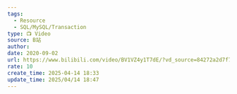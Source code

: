 ```yaml
---
tags:
  - Resource
  - SQL/MySQL/Transaction
type: 📺 Video
source: B站
author: 
date: 2020-09-02
url: https://www.bilibili.com/video/BV1VZ4y1T7dE/?vd_source=84272a2d7f72158b38778819be5bc6ad
rate: 10
create_time: 2025-04-14 18:33
update_time: 2025/04/14 18:47
---
```

